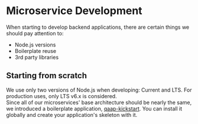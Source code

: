 # Microservice Development

When starting to develop backend applications, there are certain things we should pay attention to:
* Node.js versions
* Boilerplate reuse
* 3rd party libraries

## Starting from scratch

We use only two versions of Node.js when developing: Current and LTS. For production uses, only LTS v6.x is considered.  
Since all of our microservices' base architecture should be nearly the same, we introduced a boilerplate application, [qaap-kickstart](https://github.com/qaap/kickstart). You can install it globally and create your application's skeleton with it.
